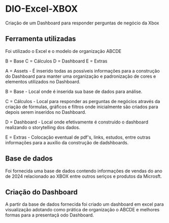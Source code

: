 # DIO-Excel-XBOX
Criação de um Dashboard para responder perguntas de negócio da Xbox

## Ferramenta utilizadas
Foi utilizado o Excel e o modelo de organização ABCDE


B = Base
C = Cálculos
D = Dashboard
E = Extras

A = Assets - É inserido todas as possíveis informações para a construção do Dashboard para manter uma organização e padronização de cores e elementos utilizados no Dashboard.

B = Base - Local onde é inserida sua base de dados para análise.

C = Cálculos - Local para responder as perguntas de negócios através da criação de fórmulas, gráficos e filtros onde inicialmente são criados para depois serem inseridos no Dashboard.

D = Dashboard - Local onde efetivamente é construído o dashboard realizando o storytelling dos dados.

E = Extras - Colocação eventual de pdf's, links, estudos, entre outras informações para a auxílio da construção de dadshboards.


## Base de dados

Foi fornecida uma base de dados contendo informações de vendas do ano de 2024 relacionado ao XBOX entre outros seriços e produtos da Microsft.




## Criação do Dashboard

A partir da base de dados fornecida foi criado um dashboard em excel para visualização adotando como prática de organização o ABCDE e melhores formas para a presentaçã odo Dashboard.

